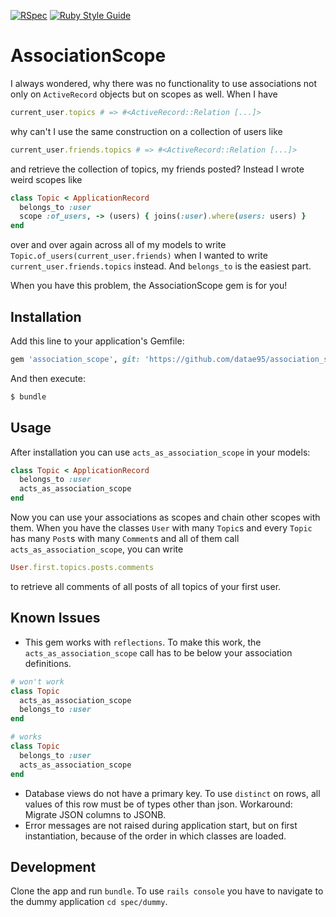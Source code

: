 [![RSpec](https://github.com/datae95/association_scope/actions/workflows/rspec.yml/badge.svg)](https://github.com/datae95/association_scope/actions/workflows/rspec.yml)
[![Ruby Style Guide](https://img.shields.io/badge/code_style-standard-brightgreen.svg)](https://github.com/testdouble/standard)

# AssociationScope
I always wondered, why there was no functionality to use associations not only on `ActiveRecord` objects but on scopes as well.
When I have
```ruby
current_user.topics # => #<ActiveRecord::Relation [...]>
```
why can't I use the same construction on a collection of users like
```ruby
current_user.friends.topics # => #<ActiveRecord::Relation [...]>
```
and retrieve the collection of topics, my friends posted?
Instead I wrote weird scopes like
```ruby
class Topic < ApplicationRecord
  belongs_to :user
  scope :of_users, -> (users) { joins(:user).where(users: users) }
end
```
over and over again across all of my models to write `Topic.of_users(current_user.friends)` when I wanted to write `current_user.friends.topics` instead.
And `belongs_to` is the easiest part.

When you have this problem, the AssociationScope gem is for you!


## Installation
Add this line to your application's Gemfile:

```ruby
gem 'association_scope', git: 'https://github.com/datae95/association_scope', branch: :main
```

And then execute:
```bash
$ bundle
```

## Usage
After installation you can use `acts_as_association_scope` in your models:
```ruby
class Topic < ApplicationRecord
  belongs_to :user
  acts_as_association_scope
end
```
Now you can use your associations as scopes and chain other scopes with them.
When you have the classes `User` with many `Topic`s and every `Topic` has many `Post`s with many `Comment`s and all of them call `acts_as_association_scope`, you can write
```ruby
User.first.topics.posts.comments
```
to retrieve all comments of all posts of all topics of your first user.

## Known Issues
* This gem works with `reflections`.
To make this work, the `acts_as_association_scope` call has to be below your association definitions.
```ruby
# won't work
class Topic
  acts_as_association_scope
  belongs_to :user
end

# works
class Topic
  belongs_to :user
  acts_as_association_scope
end
```
* Database views do not have a primary key.
To use `distinct` on rows, all values of this row must be of types other than json.
Workaround: Migrate JSON columns to JSONB.
* Error messages are not raised during application start, but on first instantiation, because of the order in which classes are loaded.

## Development
Clone the app and run `bundle`.
To use `rails console` you have to navigate to the dummy application `cd spec/dummy`.